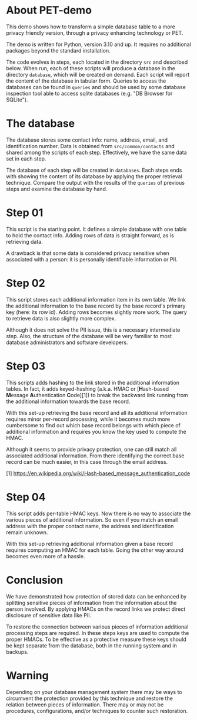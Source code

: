 # About PET-demo

This demo shows how to transform a simple database table to a more privacy friendly version, through a privacy enhancing
technology or PET.

The demo is written for Python, version 3.10 and up. It requires no additional packages beyond the standard installation.

The code evolves in steps, each located in the directory `src` and described below.
When run, each of these scripts will produce a database in the directory `database`, which will be created on demand.
Each script will report the content of the database in tabular form.
Queries to access the databases can be found in `queries` and should be used by some database inspection tool able to
access sqlite databases (e.g. "DB Browser for SQLite").

# The database

The database stores some contact info: name, address, email, and identification number.
Data is obtained from `src/common/contacts` and shared among the scripts of each step.
Effectively, we have the same data set in each step.

The database of each step will be created in `databases`.
Each steps ends with showing the content of its database by applying the proper retrieval technique.
Compare the output with the results of the `queries` of previous steps and examine the database by hand.

# Step 01

This script is the starting point.
It defines a simple database with one table to hold the contact info.
Adding rows of data is straight forward, as is retrieving data.

A drawback is that some data is considered privacy sensitive when associated with a person:
it is personally identifiable information or PII.

# Step 02

This script stores each additional information item in its own table.
We link the additional information to the base record by the base record's primary key (here: its row id).
Adding rows becomes slightly more work. The query to retrieve data is also slightly more complex.

Although it does not solve the PII issue, this is a necessary intermediate step.
Also, the structure of the database will be very familiar to most database administrators and software developers.

# Step 03

This scripts adds hashing to the link stored in the additional information tables.
In fact, it adds keyed-hashing (a.k.a. HMAC or [**H**ash-based **M**essage **A**uthentication **C**ode][1]) to break
the backward link running from the additional information towards the base record.

With this set-up retrieving the base record and all its additional information requires minor per-record processing,
while it becomes much more cumbersome to find out which base record belongs with which piece of additional information
and requires you know the key used to compute the HMAC.

Although it seems to provide privacy protection, one can still match all associated additional information.
From there identifying the correct base record can be much easier, in this case through the email address.

[1] https://en.wikipedia.org/wiki/Hash-based_message_authentication_code

# Step 04

This script adds per-table HMAC keys.
Now there is no way to associate the various pieces of additional information.
So even if you match an email address with the proper contact name, the address and identification remain unknown.

With this set-up retrieving additional information given a base record requires computing an HMAC for each table.
Going the other way around becomes even more of a hassle.

# Conclusion

We have demonstrated how protection of stored data can be enhanced by splitting sensitive pieces of information from
the information about the person involved. By applying HMACs on the record links we protect direct disclosure of
sensitive data like PII.

To restore the connection between various pieces of information additional processing steps are required.
In these steps keys are used to compute the proper HMACs.
To be effective as a protective measure these keys should be kept separate from the database, both in the running
system and in backups.

# Warning

Depending on your database management system there may be ways to circumvent the protection provided by this
technique and restore the relation between pieces of information.
There may or may not be procedures, configurations, and/or techniques to counter such restoration.
